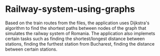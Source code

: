 # Railway-system-using-graphs

Based on the train routes from the files, the application uses Dijkstra's algorithm to find the shortest paths between nodes of the graph that simulates the railway system of Romania. 
The application also implemets certain tasks such as finding the shortest/longest distance between stations, finding the furthest station from Bucharest, finding the distance between certain stations.
